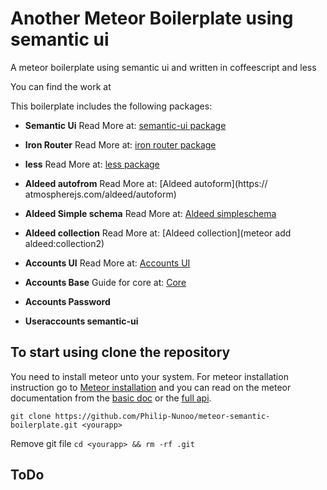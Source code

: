 # Another Meteor Boilerplate using semantic ui #

A meteor boilerplate using semantic ui and written in coffeescript and less

You can find the work at 

This boilerplate includes the following packages:

* __Semantic Ui__ Read More at: [semantic-ui package](https://atmospherejs.com/semantic/ui)

* __Iron Router__ Read More at: [iron router package](https://atmospherejs.com/iron/router)

* __less__ Read More at: [less package](https://atmospherejs.com/meteor/less)

* __Aldeed autofrom__ Read More at: [Aldeed autoform](https://
atmospherejs.com/aldeed/autoform)

* __Aldeed Simple schema__ Read More at: [Aldeed simpleschema](https://atmospherejs.com/aldeed/simple-schema)

* __Aldeed collection__ Read More at: [Aldeed collection](meteor add aldeed:collection2)

* __Accounts UI__ Read More at: [Accounts UI](https://atmospherejs.com/meteor/accounts-ui)

* __Accounts Base__ Guide for core at: [Core](https://github.com/meteor-useraccounts/core/blob/master/Guide.md)

* __Accounts Password__

* __Useraccounts semantic-ui__


## To start using clone the repository ##

You need to install meteor unto your system. For meteor installation instruction go to [Meteor installation](https://www.meteor.com/install) and you can read on the meteor documentation from the [basic doc](http://docs.meteor.com/#/basic/) or the [full api](http://docs.meteor.com/#/full/).

`
git clone https://github.com/Philip-Nunoo/meteor-semantic-boilerplate.git <yourapp>
`

Remove git file
`
cd <yourapp> && rm -rf .git
`

## ToDo ##

